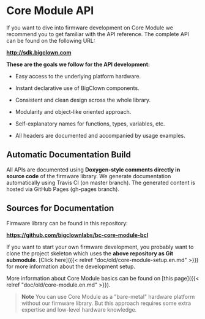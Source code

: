 # Core Module API


If you want to dive into firmware development on Core Module we recommend you to get familiar with the API reference.
The complete API can be found on the following URL:


**http://sdk.bigclown.com**


**These are the goals we follow for the API development:**


* Easy access to the underlying platform hardware.

* Instant declarative use of BigClown components.

* Consistent and clean design across the whole library.

* Modularity and object-like oriented approach.

* Self-explanatory names for functions, types, variables, etc.

* All headers are documented and accompanied by usage examples.


## Automatic Documentation Build


All APIs are documented using **Doxygen-style comments directly in source code** of the firmware library.
We generate documentation automatically using Travis CI (on master branch).
The generated content is hosted via GitHub Pages (gh-pages branch).


## Sources for Documentation


Firmware library can be found in this repository:


**https://github.com/bigclownlabs/bc-core-module-bcl**


If you want to start your own firmware development, you probably want to clone the project skeleton which uses the **above repository as Git submodule**.
[Click here]({{< relref "doc/old/core-module-setup.en.md" >}}) for more information about the development setup.


More information about Core Module basics can be found on [this page]({{< relref "doc/old/core-module.en.md" >}}).

> **Note** You can use Core Module as a "bare-metal" hardware platform without our firmware library.
>          But this approach requires some extra expertise and low-level hardware knowledge.
